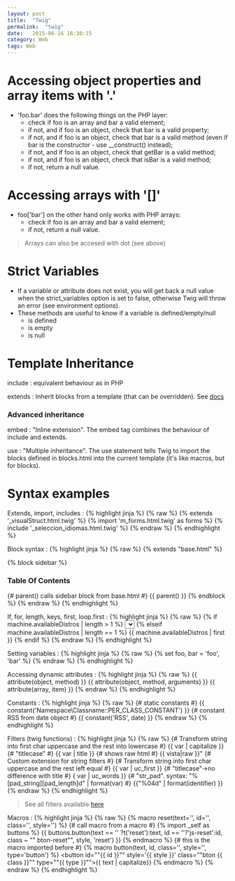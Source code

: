 ```yaml
---
layout: post
title:  "Twig"
permalink:  "twig"
date:   2015-06-16 16:30:15
category: Web
tags: Web
---
```

# Accessing object properties and  array items with '.'

* 'foo.bar' does the following things on the PHP layer:
    - check if foo is an array and bar a valid element;
    - if not, and if foo is an object, check that bar is a valid property;
    - if not, and if foo is an object, check that bar is a valid method (even if bar is the
        constructor - use __construct() instead);
    - if not, and if foo is an object, check that getBar is a valid method;
    - if not, and if foo is an object, check that isBar is a valid method;
    - if not, return a null value.


# Accessing arrays with '[]'
* foo['bar'] on the other hand only works with PHP arrays:
    - check if foo is an array and bar a valid element;
    - if not, return a null value.


> Arrays can also be accesed with dot (see above)

# Strict Variables
* If a variable or attribute does not exist, you will get back a null value when the strict_variables
option is set to false, otherwise Twig will throw an error (see environment options).
* These methods are useful to know if a variable is defined/empty/null
    - is defined
    - is empty
    - is null

# Template Inheritance

include
: equivalent behaviour as in PHP

extends
: Inherit blocks from a template (that can be overridden). See [docs](http://twig.sensiolabs.org/doc/tags/extends.html)

### Advanced inheritance
embed
: "Inline extension". The embed tag combines the behaviour of include and extends.

use
: "Multiple inheritance". The use statement tells Twig to import the blocks defined in blocks.html into the current
template (it's like macros, but for blocks).


# Syntax examples

Extends, import, includes
: 
{% highlight jinja %}
{% raw %}
{% extends '_visualStruct.html.twig' %}
{% import 'm_forms.html.twig' as forms %}
{% include '_seleccion_idiomas.html.twig' %}
{% endraw %}
{% endhighlight %}

Block syntax
: 
{% highlight jinja %}
{% raw %}
{% extends "base.html" %}

{% block sidebar %}
    <h3>Table Of Contents</h3>
    {# parent() calls sidebar block from base.html #}
    {{ parent() }}
{% endblock %}
{% endraw %}
{% endhighlight %}


If, for, length, keys, first, loop.first
: 
{% highlight jinja %}
{% raw %}
{%  if machine.availableDistros | length > 1 %}
    <select name="js-distros-{{ idMachine }}" id='js-distros-{{ idMachine }}'>
    {% for key, distro in machine.availableDistros %}
        <option value="{{ key }}" {{ loop.first?'checked=""checked""' }}> {{ distro }}</option>
    {% endfor %}
    </select>
{% elseif machine.availableDistros | length == 1 %}
    {{ machine.availableDistros | first }}
    <input type="hidden" id='js-distros-{{ idMachine }}' value='{{ machine.availableDistros | keys | first }}'>
{% endif %}
{% endraw %}
{% endhighlight %}

Setting variables
: 
{% highlight jinja %}
{% raw %}
{% set foo, bar = 'foo', 'bar' %}
{% endraw %}
{% endhighlight %}

Accessing dynamic attributes
: 
{% highlight jinja %}
{% raw %}
{{ attribute(object, method) }}
{{ attribute(object, method, arguments) }}
{{ attribute(array, item) }}
{% endraw %}
{% endhighlight %}

Constants
: 
{% highlight jinja %}
{% raw %}
{# static constants #}
{{ constant('Namespace\\Classname::PER_CLASS_CONSTANT') }}
{# constant RSS from date object #}
{{ constant('RSS', date) }}
{% endraw %}
{% endhighlight %}

Filters (twig functions)
: 
{% highlight jinja %}
{% raw %}
{# Transform string into first char uppercase and the rest into lowercase #}
{{ var | capitalize }}
{# "titlecase" #}
{{ var | title }}
{# shows raw html #}
{{ vista|raw }}"
{# Custom extension for string filters #}
{# Transform string into first char uppercase and the rest left equal #}
{{ var | uc_first }}
{# "titlecase"->no difference with title #}
{ var | uc_words }}
{# "str_pad". syntax: "%[pad_string][pad_length]d" | format(var) #}
{{"%04d" | format(identifier) }}
{% endraw %}
{% endhighlight %}
> See all filters available [here](http://twig.sensiolabs.org/doc/filters/index.html)

Macros
: 
{% highlight jinja %}
{% raw %}
{% macro reset(text='', id='', class='', style='') %}
{# call macro from a macro #}
{% import _self as buttons %}
{{ buttons.button(text == '' ?t('reset'):text, id == ''?'js-reset':id, class ~ "" bton-reset"",  style, 'reset') }}
{% endmacro %}
{# this is the macro imported before #}
{% macro button(text, id, class='', style='', type='button') %}
<button id=""{{ id }}"" style='{{ style }}' class=""bton {{ class }}"" type=""{{ type }}"">{{ text | capitalize}}</button>
{% endmacro %}
{% endraw %}
{% endhighlight %}
